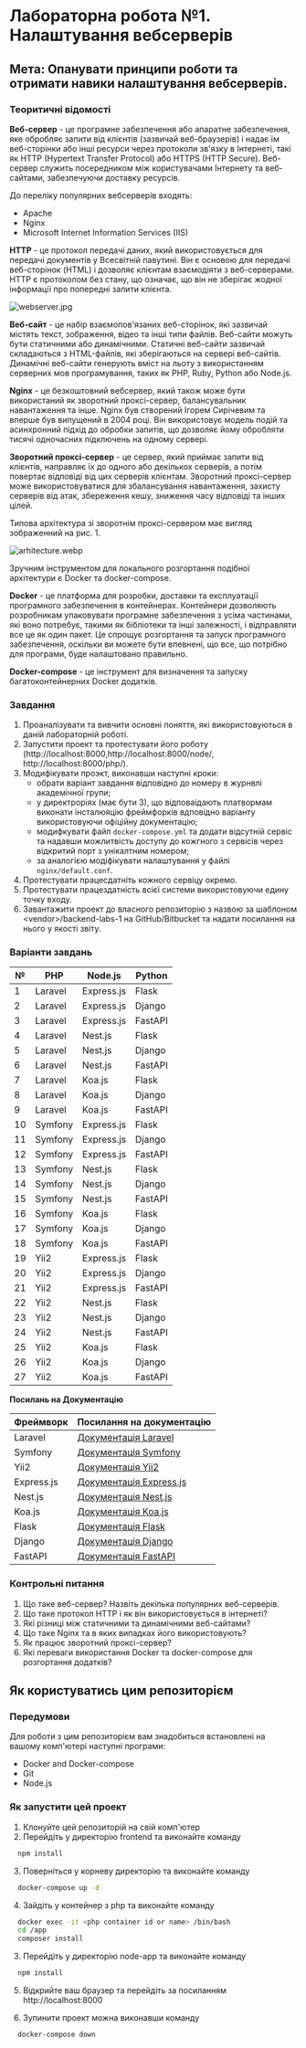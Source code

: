 # Лабораторна робота №1. Налаштування вебсерверів

## Мета: Опанувати принципи роботи та отримати навики налаштування вебсерверів.

### Теоритичні відомості

**Веб-сервер** - це програмне забезпечення або апаратне забезпечення, яке обробляє запити від клієнтів (зазвичай веб-браузерів) і надає їм веб-сторінки або інші ресурси через протоколи зв'язку в Інтернеті, такі як HTTP (Hypertext Transfer Protocol) або HTTPS (HTTP Secure). Веб-сервер служить посередником між користувачами Інтернету та веб-сайтами, забезпечуючи доставку ресурсів.

До переліку популярних вебсерверів входять:

- Apache
- Nginx
- Microsoft Internet Information Services (IIS)

**HTTP** - це протокол передачі даних, який використовується для передачі документів у Всесвітній павутині. Він є основою для передачі веб-сторінок (HTML) і дозволяє клієнтам взаємодіяти з веб-серверами. HTTP є протоколом без стану, що означає, що він не зберігає жодної інформації про попередні запити клієнта.

![webserver.jpg](assets%2Fwebserver.jpg)

**Веб-сайт** - це набір взаємопов'язаних веб-сторінок, які зазвичай містять текст, зображення, відео та інші типи файлів. Веб-сайти можуть бути статичними або динамічними. Статичні веб-сайти зазвичай складаються з HTML-файлів, які зберігаються на сервері веб-сайтів. Динамічні веб-сайти генерують вміст на льоту з використанням серверних мов програмування, таких як PHP, Ruby, Python або Node.js.

**Nginx** - це безкоштовний вебсервер, який також може бути використаний як зворотний проксі-сервер, балансувальник навантаження та інше. 
Nginx був створений Ігорем Сирічевим та вперше був випущений в 2004 році. 
Він використовує модель подій та асинхронний підхід до обробки запитів, що дозволяє йому обробляти тисячі одночасних підключень на одному сервері.

**Зворотний проксі-сервер** - це сервер, який приймає запити від клієнтів, направляє їх до одного або декількох серверів, 
а потім повертає відповіді від цих серверів клієнтам. Зворотний проксі-сервер 
може використовуватися для збалансування навантаження, захисту серверів від атак, збереження кешу, 
зниження часу відповіді та інших цілей.

Типова архітектура зі зворотнім проксі-сервером має вигляд зображенний на рис. 1.

![arhitecture.webp](assets%2Farhitecture.webp)

Зручним інструментом для локального розгортання подібної архітектури є Docker та docker-compose. 

**Docker** - це платформа для розробки, доставки та експлуатації програмного забезпечення в контейнерах. 
Контейнери дозволяють розробникам упаковувати програмне забезпечення з усіма частинами, які воно потребує, такими як бібліотеки 
та інші залежності, і відправляти все це як один пакет. Це спрощує розгортання та запуск програмного забезпечення, 
оскільки ви можете бути впевнені, що все, що потрібно для програми, буде налаштовано правильно.

**Docker-compose** - це інструмент для визначення та запуску багатоконтейнерних Docker додатків.



### Завдання
1. Проаналізувати та вивчити основні поняття, які використовуються в даній лабораторній роботі.
2. Запустити проект та протестувати його роботу (http://localhost:8000,http://localhost:8000/node/, http://localhost:8000/php/).
3. Модифікувати проэкт, виконавши наступні кроки:
   - обрати варіант завдання відповідно до номеру в журнвлі академічної групи;
   - у директроріях (має бути 3), що відповаідають платвормам виконати інсталюяцію фреймфорків вдповідно варіанту використовуючи офіційну документацію;
   - модифкувати файл `docker-compose.yml` та додати відсутній сервіс та надавши можлитвість доступу до кожгного з сервісів через відкритий порт з унікалтним номером;
   - за аналогією модіфікувати налаштування у файлі `nginx/default.conf`.
4. Протестувати працесдатніть кожного сервіцу окремо.
5. Протестувати працездатність всієї системи використовуючи едину точку входу.
6. Завантажити проект до власного репозиторію з назвою за шаблоном \<vendor\>/backend-labs-1 на GitHub/Bitbucket та надати посилання на нього у якості звіту.

### Варіанти завдань


| № | PHP                | Node.js            | Python          |
|---|-------------------|--------------------|-----------------|
| 1 | Laravel           | Express.js         | Flask           |
| 2 | Laravel           | Express.js         | Django          |
| 3 | Laravel           | Express.js         | FastAPI         |
| 4 | Laravel           | Nest.js            | Flask           |
| 5 | Laravel           | Nest.js            | Django          |
| 6 | Laravel           | Nest.js            | FastAPI         |
| 7 | Laravel           | Koa.js             | Flask           |
| 8 | Laravel           | Koa.js             | Django          |
| 9 | Laravel           | Koa.js             | FastAPI         |
|10 | Symfony           | Express.js         | Flask           |
|11 | Symfony           | Express.js         | Django          |
|12 | Symfony           | Express.js         | FastAPI         |
|13 | Symfony           | Nest.js            | Flask           |
|14 | Symfony           | Nest.js            | Django          |
|15 | Symfony           | Nest.js            | FastAPI         |
|16 | Symfony           | Koa.js             | Flask           |
|17 | Symfony           | Koa.js             | Django          |
|18 | Symfony           | Koa.js             | FastAPI         |
|19 | Yii2              | Express.js         | Flask           |
|20 | Yii2              | Express.js         | Django          |
|21 | Yii2              | Express.js         | FastAPI         |
|22 | Yii2              | Nest.js            | Flask           |
|23 | Yii2              | Nest.js            | Django          |
|24 | Yii2              | Nest.js            | FastAPI         |
|25 | Yii2              | Koa.js             | Flask           |
|26 | Yii2              | Koa.js             | Django          |
|27 | Yii2              | Koa.js             | FastAPI         |


**Посилань на Документацію**

| Фреймворк    | Посилання на документацію                                      |
|--------------|----------------------------------------------------------------|
| Laravel      | [Документація Laravel](https://laravel.com/docs)               |
| Symfony      | [Документація Symfony](https://symfony.com/doc/current)        |
| Yii2         | [Документація Yii2](https://www.yiiframework.com/doc/guide/2.0)|
| Express.js   | [Документація Express.js](https://expressjs.com/)             |
| Nest.js      | [Документація Nest.js](https://docs.nestjs.com/)               |
| Koa.js       | [Документація Koa.js](https://koajs.com/)                     |
| Flask        | [Документація Flask](https://flask.palletsprojects.com/)      |
| Django       | [Документація Django](https://docs.djangoproject.com/)       |
| FastAPI      | [Документація FastAPI](https://fastapi.tiangolo.com/)       |


### Контрольні питання

1. Що таке веб-сервер? Назвіть декілька популярних веб-серверів.
2. Що таке протокол HTTP і як він використовується в інтернеті?
3. Які різниці між статичними та динамічними веб-сайтами?
4. Що таке Nginx та в яких випадках його використовують?
5. Як працює зворотний проксі-сервер?
6. Які переваги використання Docker та docker-compose для розгортання додатків?

## Як користуватись цим репозиторієм

### Передумови

Для роботи з цим репозиторієм вам знадобиться встановлені на вашому комп'ютері наступні програми:

- Docker and Docker-compose
- Git 
- Node.js

### Як запустити цей проект

1. Клонуйте цей репозиторій на свій комп'ютер
2. Перейдіть у директорію frontend та виконайте команду
```bash
  npm install
```
3. Поверніться у корневу директорію та виконайте команду
```bash
  docker-compose up -d
```  
4. Зайдіть у контейнер з php та виконайте команду
```bash
  docker exec -it <php container id or name> /bin/bash
  cd /app
  composer install
```
3. Перейдіть у директорію node-app та виконайте команду
```bash
  npm install
```
5. Відкрийте ваш браузер та перейдіть за посиланням http://localhost:8000

6. Зупинити проект можна виконавши команду
```bash
  docker-compose down
``` 
